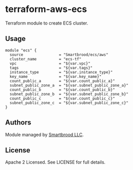terraform-aws-ecs
=================

Terraform module to create ECS cluster.


Usage
-----

```hcl
module "ecs" {
  source                = "Smartbrood/ecs/aws"
  cluster_name          = "ecs-tf" 
  vpc                   = "${var.vpc}" 
  tags                  = "${var.tags}"
  instance_type         = "${var.instance_type}"
  key_name              = "${var.key_name}"
  count_public_a        = "${var.count_public_a}"
  subnet_public_zone_a  = "${var.subnet_public_zone_a}"
  count_public_b        = "${var.count_public_b}"
  subnet_public_zone_b  = "${var.subnet_public_zone_b}"
  count_public_c        = "${var.count_public_c}"
  subnet_public_zone_c  = "${var.subnet_public_zone_c}"
}
```


Authors
-------

Module managed by [Smartbrood LLC](https://github.com/Smartbrood).


License
-------

Apache 2 Licensed. See LICENSE for full details.
